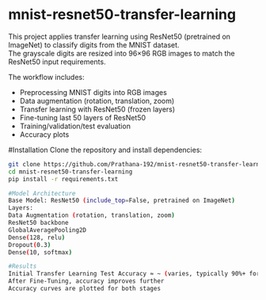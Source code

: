 # mnist-resnet50-transfer-learning

This project applies transfer learning using ResNet50 (pretrained on ImageNet) to classify digits from the MNIST dataset.  
The grayscale digits are resized into 96×96 RGB images to match the ResNet50 input requirements.

The workflow includes:
- Preprocessing MNIST digits into RGB images
- Data augmentation (rotation, translation, zoom)
- Transfer learning with ResNet50 (frozen layers)
- Fine-tuning last 50 layers of ResNet50
- Training/validation/test evaluation
- Accuracy plots

#Installation
Clone the repository and install dependencies:
```bash
git clone https://github.com/Prathana-192/mnist-resnet50-transfer-learning.git
cd mnist-resnet50-transfer-learning
pip install -r requirements.txt

#Model Architecture
Base Model: ResNet50 (include_top=False, pretrained on ImageNet)
Layers:
Data Augmentation (rotation, translation, zoom)
ResNet50 backbone
GlobalAveragePooling2D
Dense(128, relu)
Dropout(0.3)
Dense(10, softmax)

#Results
Initial Transfer Learning Test Accuracy ≈ ~ (varies, typically 90%+ for subset)
After Fine-Tuning, accuracy improves further
Accuracy curves are plotted for both stages
